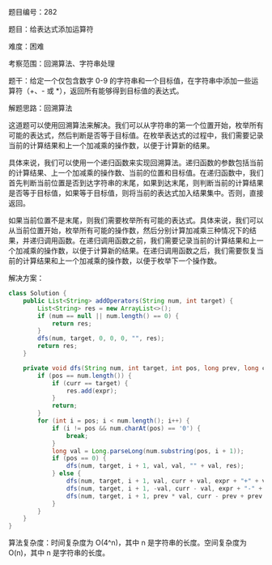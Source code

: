 题目编号：282

题目：给表达式添加运算符

难度：困难

考察范围：回溯算法、字符串处理

题干：给定一个仅包含数字 0-9 的字符串和一个目标值，在字符串中添加一些运算符（+、- 或 *），返回所有能够得到目标值的表达式。

解题思路：回溯算法

这道题可以使用回溯算法来解决。我们可以从字符串的第一个位置开始，枚举所有可能的表达式，然后判断是否等于目标值。在枚举表达式的过程中，我们需要记录当前的计算结果和上一个加减乘的操作数，以便于计算新的结果。

具体来说，我们可以使用一个递归函数来实现回溯算法。递归函数的参数包括当前的计算结果、上一个加减乘的操作数、当前的位置和目标值。在递归函数中，我们首先判断当前位置是否到达字符串的末尾，如果到达末尾，则判断当前的计算结果是否等于目标值，如果等于目标值，则将当前的表达式加入结果集中。否则，直接返回。

如果当前位置不是末尾，则我们需要枚举所有可能的表达式。具体来说，我们可以从当前位置开始，枚举所有可能的操作数，然后分别计算加减乘三种情况下的结果，并递归调用函数。在递归调用函数之前，我们需要记录当前的计算结果和上一个加减乘的操作数，以便于计算新的结果。在递归调用函数之后，我们需要恢复当前的计算结果和上一个加减乘的操作数，以便于枚举下一个操作数。

解决方案：

```java
class Solution {
    public List<String> addOperators(String num, int target) {
        List<String> res = new ArrayList<>();
        if (num == null || num.length() == 0) {
            return res;
        }
        dfs(num, target, 0, 0, 0, "", res);
        return res;
    }

    private void dfs(String num, int target, int pos, long prev, long curr, String expr, List<String> res) {
        if (pos == num.length()) {
            if (curr == target) {
                res.add(expr);
            }
            return;
        }
        for (int i = pos; i < num.length(); i++) {
            if (i != pos && num.charAt(pos) == '0') {
                break;
            }
            long val = Long.parseLong(num.substring(pos, i + 1));
            if (pos == 0) {
                dfs(num, target, i + 1, val, val, "" + val, res);
            } else {
                dfs(num, target, i + 1, val, curr + val, expr + "+" + val, res);
                dfs(num, target, i + 1, -val, curr - val, expr + "-" + val, res);
                dfs(num, target, i + 1, prev * val, curr - prev + prev * val, expr + "*" + val, res);
            }
        }
    }
}
```

算法复杂度：时间复杂度为 O(4^n)，其中 n 是字符串的长度。空间复杂度为 O(n)，其中 n 是字符串的长度。